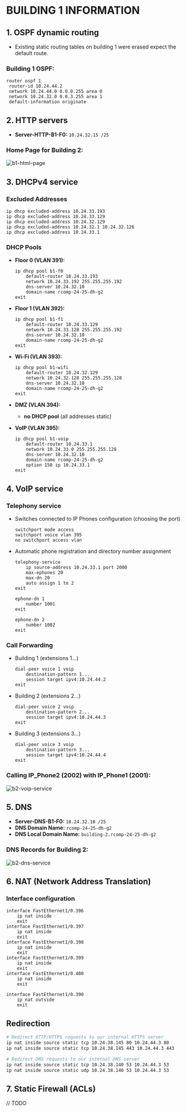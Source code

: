 # BUILDING 1 INFORMATION

## 1. OSPF dynamic routing

- Existing static routing tables on building 1 were erased expect the default route.
### **Building 1 OSPF**:
  ```
  router ospf 1
   router-id 10.24.44.2
   network 10.24.44.0 0.0.0.255 area 0
   network 10.24.32.0 0.0.3.255 area 1
   default-information originate
  ```

## 2. HTTP servers

- **Server-HTTP-B1-F0:** `10.24.32.15 /25`

### **Home Page for Building 2**:

![b1-html-page](./config/b1-html-page.png)

## 3. DHCPv4 service

### Excluded Addresses

```
ip dhcp excluded-address 10.24.33.193
ip dhcp excluded-address 10.24.33.129
ip dhcp excluded-address 10.24.32.129
ip dhcp excluded-address 10.24.32.1 10.24.32.126
ip dhcp excluded-address 10.24.33.1
```

### DHCP Pools

* **Floor 0 (VLAN 391):**

  ```
  ip dhcp pool b1-f0
      default-router 10.24.33.193
      network 10.24.33.192 255.255.255.192
      dns-server 10.24.32.10
      domain-name rcomp-24-25-dh-g2
  exit
  ```

* **Floor 1 (VLAN 392):**

  ```
  ip dhcp pool b1-f1
      default-router 10.24.33.129
      network 10.24.33.128 255.255.255.192
      dns-server 10.24.32.10
      domain-name rcomp-24-25-dh-g2
  exit
  ```

* **Wi-Fi (VLAN 393):**

  ```
  ip dhcp pool b1-wifi
      default-router 10.24.32.129
      network 10.24.32.128 255.255.255.128
      dns-server 10.24.32.10
      domain-name rcomp-24-25-dh-g2
  exit
  ```

* **DMZ (VLAN 394):**

    * **no DHCP pool** (all addresses static)

* **VoIP (VLAN 395):**

  ```
  ip dhcp pool b1-voip
      default-router 10.24.33.1
      network 10.24.33.0 255.255.255.128
      dns-server 10.24.32.10
      domain-name rcomp-24-25-dh-g2
      option 150 ip 10.24.33.1
  exit
  ```

## 4. VoIP service

### Telephony service

- Switches connected to IP Phones configuration (choosing the port)
    ```
    switchport mode access
    switchport voice vlan 395
    no switchport access vlan
    ```

* Automatic phone registration and directory number assignment

  ```
  telephony-service
      ip source-address 10.24.33.1 port 2000
      max-ephones 20
      max-dn 20
      auto assign 1 to 2
  exit

  ephone-dn 1
      number 1001
  exit

  ephone-dn 2
      number 1002
  exit
  ```

### Call Forwarding

- Building 1 (extensions 1...)
    ```
    dial-peer voice 1 voip
        destination-pattern 1...
        session target ipv4:10.24.44.2
    exit
    ```
- Building 2 (extensions 2...)
    ```
    dial-peer voice 2 voip
        destination-pattern 2...
        session target ipv4:10.24.44.3
    exit
    ```
- Building 3 (extensions 3...)
    ```
    dial-peer voice 3 voip
        destination-pattern 3...
        session target ipv4:10.24.44.4
    exit
    ```

### **Calling IP_Phone2 (2002) with IP_Phone1 (2001)**:

![b2-voip-service](./config/b2-voip-service.png)


## 5. DNS

- **Server-DNS-B1-F0:** `10.24.32.10 /25`
- **DNS Domain Name:** `rcomp-24-25-dh-g2`
- **DNS Local Domain Name:** `building-2.rcomp-24-25-dh-g2`

### **DNS Records for Building 2**:

![b2-dns-service](./config/b2-dns-service.png)

## 6. NAT (Network Address Translation)

### Interface configuration
```
interface FastEthernet1/0.396
    ip nat inside
    exit
interface FastEthernet1/0.397
    ip nat inside
    exit
interface FastEthernet1/0.398
    ip nat inside
    exit
interface FastEthernet1/0.399
    ip nat inside
    exit
interface FastEthernet1/0.400
    ip nat inside
    exit
    
interface FastEthernet1/0.390
    ip nat outside
    exit
```

## Redirection

```bash
# Redirect HTTP/HTTPS requests to our internal HTTPS server
ip nat inside source static tcp 10.24.38.145 80 10.24.44.3 80 
ip nat inside source static tcp 10.24.38.145 443 10.24.44.3 443 

# Redirect DNS requests to our internal DNS server
ip nat inside source static tcp 10.24.38.140 53 10.24.44.3 53
ip nat inside source static udp 10.24.38.140 53 10.24.44.3 53

```

## 7. Static Firewall (ACLs)

// TODO

